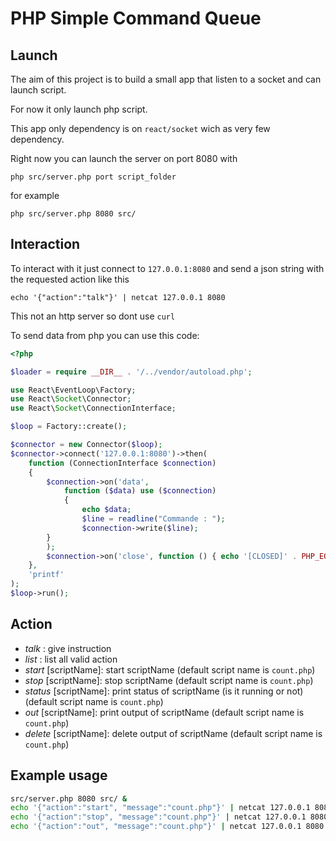 # PHP Simple Command Queue

## Launch

The aim of this project is to build a small app that listen to a socket and can launch script. 

For now it only launch php script.

This app only dependency is on `react/socket` wich as very few dependency.

Right now you can launch the server on port 8080 with

```
php src/server.php port script_folder

```

for example 

```
php src/server.php 8080 src/

```

## Interaction

To interact with it just connect to `127.0.0.1:8080` and send a json string with the requested action like this 

```
echo '{"action":"talk"}' | netcat 127.0.0.1 8080
```

This not an http server so dont use `curl`

To send data from php you can use this code: 

```php
<?php

$loader = require __DIR__ . '/../vendor/autoload.php';

use React\EventLoop\Factory;
use React\Socket\Connector;
use React\Socket\ConnectionInterface;

$loop = Factory::create();

$connector = new Connector($loop);
$connector->connect('127.0.0.1:8080')->then(
    function (ConnectionInterface $connection)
    {
        $connection->on('data', 
            function ($data) use ($connection) 
            {
                echo $data; 
                $line = readline("Commande : ");   
                $connection->write($line);
        }
        );
        $connection->on('close', function () { echo '[CLOSED]' . PHP_EOL; });
    }, 
    'printf'
);
$loop->run();
```

## Action

  * *talk* : give instruction
  * *list* : list all valid action
  * *start* [scriptName]: start scriptName (default script name is `count.php`)
  * *stop* [scriptName]: stop scriptName (default script name is `count.php`)
  * *status* [scriptName]: print status of scriptName (is it running or not) (default script name is `count.php`)
  * *out* [scriptName]: print output of scriptName (default script name is `count.php`)
  * *delete* [scriptName]: delete output of scriptName (default script name is `count.php`)


## Example usage 

```bash
src/server.php 8080 src/ &
echo '{"action":"start", "message":"count.php"}' | netcat 127.0.0.1 8080
echo '{"action":"stop", "message":"count.php"}' | netcat 127.0.0.1 8080
echo '{"action":"out", "message":"count.php"}' | netcat 127.0.0.1 8080
```





